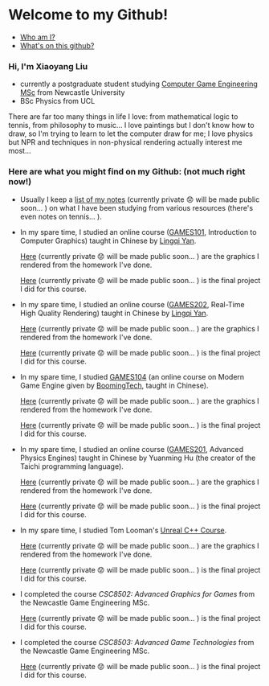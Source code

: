 # Welcome to my Github!

- [Who am I?](https://github.com/IQ404/IQ404#intro)
- [What's on this github?](#githubcontents)

### Hi, I'm Xiaoyang Liu<a name="intro"></a>

- currently a postgraduate student studying [Computer Game Engineering MSc](https://www.ncl.ac.uk/postgraduate/degrees/5152f/) from Newcastle University
- BSc Physics from UCL

There are far too many things in life I love: from mathematical logic to tennis, from philosophy to music... I love paintings but I don't know how to draw, so I'm trying to learn to let the computer draw for me; I love physics but NPR and techniques in non-physical rendering actually interest me most...

### Here are what you might find on my Github: (not much right now!)<a name="githubcontents"></a>

- Usually I keep a [list of my notes](https://github.com/IQ404/Notes/blob/main/README.md) (currently private 😟 will be made public soon... ) on what I have been studying from various resources (there's even notes on tennis... ).

- In my spare time, I studied an online course ([GAMES101](https://sites.cs.ucsb.edu/~lingqi/teaching/games101.html), Introduction to Computer Graphics) taught in Chinese by [Lingqi Yan](https://sites.cs.ucsb.edu/~lingqi/).
  
  [Here](https://github.com/IQ404/GAMES101-works/blob/main/README.md) (currently private 😟 will be made public soon... ) are the graphics I rendered from the homework I've done.
  
  [Here]() (currently private 😟 will be made public soon... ) is the final project I did for this course.

- In my spare time, I studied an online course ([GAMES202](https://sites.cs.ucsb.edu/~lingqi/teaching/games202.html), Real-Time High Quality Rendering) taught in Chinese by [Lingqi Yan](https://sites.cs.ucsb.edu/~lingqi/).
  
  [Here]() (currently private 😟 will be made public soon... ) are the graphics I rendered from the homework I've done.
  
  [Here]() (currently private 😟 will be made public soon... ) is the final project I did for this course.

- In my spare time, I studied [GAMES104](http://games-cn.org/games104/) (an online course on Modern Game Engine given by [BoomingTech](http://www.boomingtech.com), taught in Chinese).
  
  [Here]() (currently private 😟 will be made public soon... ) are the graphics I rendered from the homework I've done.
  
  [Here]() (currently private 😟 will be made public soon... ) is the final project I did for this course.

- In my spare time, I studied an online course ([GAMES201](http://games-cn.org/games201/), Advanced Physics Engines) taught in Chinese by Yuanming Hu (the creator of 
the Taichi programming language).

  [Here]() (currently private 😟 will be made public soon... ) are the graphics I rendered from the homework I've done.
  
  [Here]() (currently private 😟 will be made public soon... ) is the final project I did for this course.

- In my spare time, I studied Tom Looman's [Unreal C++ Course](https://courses.tomlooman.com/p/unrealengine-cpp?coupon_code=COMMUNITY15).
  
  [Here]() (currently private 😟 will be made public soon... ) are the graphics I rendered from the homework I've done.
  
  [Here]() (currently private 😟 will be made public soon... ) is the final project I did for this course.

- I completed the course *CSC8502: Advanced Graphics for Games* from the Newcastle Game Engineering MSc.
  
  [Here]() (currently private 😟 will be made public soon... ) is the final project I did for this course.

- I completed the course *CSC8503: Advanced Game Technologies* from the Newcastle Game Engineering MSc.
  
  [Here]() (currently private 😟 will be made public soon... ) is the final project I did for this course.

<!--
**IQ404/IQ404** is a ✨ _special_ ✨ repository because its `README.md` (this file) appears on your GitHub profile.

Here are some ideas to get you started:

- 🔭 I’m currently working on ...
- 🌱 I’m currently learning ...
- 👯 I’m looking to collaborate on ...
- 🤔 I’m looking for help with ...
- 💬 Ask me about ...
- 📫 How to reach me: ...
- 😄 Pronouns: ...
- ⚡ Fun fact: ...
-->
